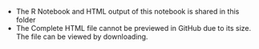- The R Notebook and HTML output of this notebook is shared in this folder
- The Complete HTML file cannot be previewed in GitHub due to its size. The file can be viewed by downloading.
